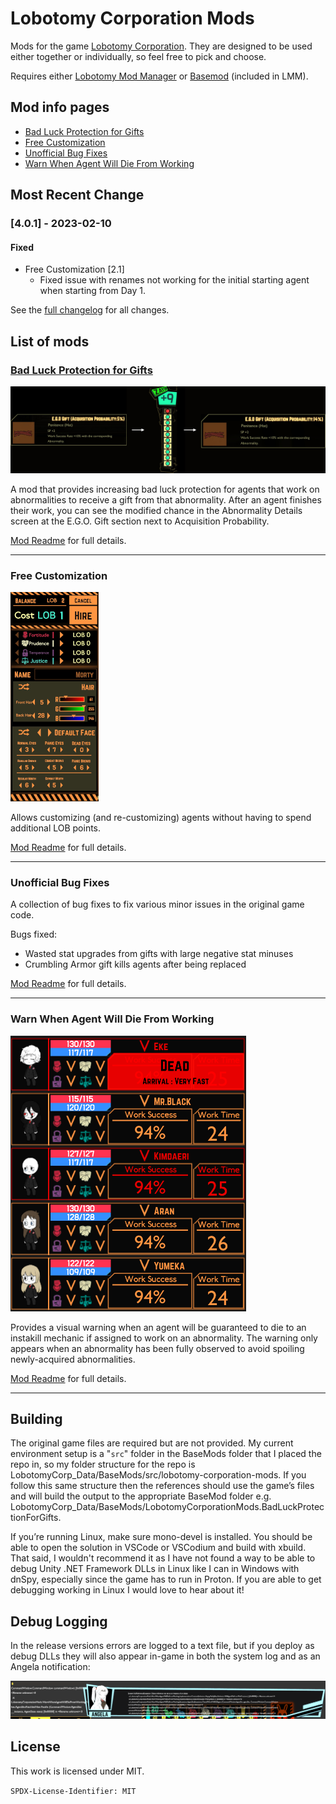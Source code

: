 # Lobotomy Corporation Mods

Mods for the game
[Lobotomy Corporation](https://store.steampowered.com/app/568220/Lobotomy_Corporation__Monster_Management_Simulation/).
They are designed to be used either together or individually, so feel free to pick and choose.

Requires either [Lobotomy Mod Manager](https://www.nexusmods.com/site/mods/765)
or [Basemod](https://www.nexusmods.com/lobotomycorporation/mods/2) (included in LMM).

## Mod info pages

- [Bad Luck Protection for Gifts](LobotomyCorporationMods.BadLuckProtectionForGifts/README.md)
- [Free Customization](LobotomyCorporationMods.FreeCustomization/README.md)
- [Unofficial Bug Fixes](LobotomyCorporationMods.BugFixes/README.md)
- [Warn When Agent Will Die From Working](LobotomyCorporationMods.WarnWhenAgentWillDieFromWorking/README.md)

## Most Recent Change

### [4.0.1] - 2023-02-10

#### Fixed

- Free Customization [2.1]
    - Fixed issue with renames not working for the initial starting agent when starting from Day 1.

See the [full changelog](CHANGELOG.md) for all changes.

## List of mods

### [Bad Luck Protection for Gifts](LobotomyCorporationMods.BadLuckProtectionForGifts/README.md)

![Bad Luck Protection for Gifts example](https://raw.githubusercontent.com/ctristan/lobotomy-corporation-mods/assets/bad-luck-protection.png)

A mod that provides increasing bad luck protection for agents that work on abnormalities to receive a gift from that
abnormality.
After an agent finishes their work, you can see the modified chance in the Abnormality Details screen at the E.G.O. Gift
section next to Acquisition Probability.

[Mod Readme](LobotomyCorporationMods.BadLuckProtectionForGifts/README.md) for full details.

---

### Free Customization

![Free Customization example](https://raw.githubusercontent.com/ctristan/lobotomy-corporation-mods/assets/free-customization.png)

Allows customizing (and re-customizing) agents without having to spend additional LOB points.

[Mod Readme](LobotomyCorporationMods.FreeCustomization/README.md) for full details.

---

### Unofficial Bug Fixes

A collection of bug fixes to fix various minor issues in the original game code.

Bugs fixed:

- Wasted stat upgrades from gifts with large negative stat minuses
- Crumbling Armor gift kills agents after being replaced

[Mod Readme](LobotomyCorporationMods.BugFixes/README.md) for full details.
 
---

### Warn When Agent Will Die From Working

![Warn When Agent Will Die From Working example](https://raw.githubusercontent.com/ctristan/lobotomy-corporation-mods/assets/warn-when-agent-will-die-from-working.png)

Provides a visual warning when an agent will be guaranteed to die to an instakill mechanic if assigned to work on an
abnormality.
The warning only appears when an abnormality has been fully observed to avoid spoiling newly-acquired abnormalities.

[Mod Readme](LobotomyCorporationMods.WarnWhenAgentWillDieFromWorking/README.md) for full details.

---

## Building

The original game files are required but are not provided.
My current environment setup is a "`src`" folder in the BaseMods folder that I placed the repo in, so my folder
structure for the repo is LobotomyCorp_Data/BaseMods/src/lobotomy-corporation-mods.
If you follow this same structure then the references should use the game’s files and will build the output to the
appropriate BaseMod folder e.g. LobotomyCorp_Data/BaseMods/LobotomyCorporationMods.BadLuckProtectionForGifts.

If you’re running Linux, make sure mono-devel is installed.
You should be able to open the solution in VSCode or VSCodium and build with xbuild.
That said, I wouldn't recommend it as I have not found a way to be able to debug Unity .NET Framework DLLs in Linux like
I can in Windows with dnSpy, especially since the game has to run in Proton.
If you are able to get debugging working in Linux I would love to hear about it!

## Debug Logging

In the release versions errors are logged to a text file, but if you deploy as debug DLLs they will also appear in-game
in both the system log and as an Angela notification:

![Debug Logging example](https://raw.githubusercontent.com/ctristan/lobotomy-corporation-mods/assets/debug-logging.png)

## License

This work is licensed under MIT.

`SPDX-License-Identifier: MIT`
